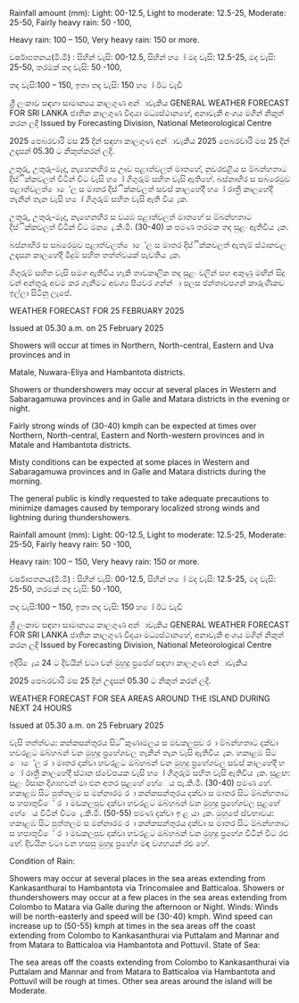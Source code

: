 Rainfall amount (mm): Light: 00-12.5, Light to moderate: 12.5-25, Moderate: 25-50, Fairly heavy rain: 50 -100,

Heavy rain: 100 – 150, Very heavy rain: 150 or more.

වර්ෂාපතනය(මි.මී) : සිහින් වැසි: 00-12.5, සිහින් හ ෝ මද වැසි: 12.5-25, මද වැසි: 25-50, තරමක් තද වැසි: 50 -100,

තද වැසි:100 – 150, ඉතා තද වැසි: 150 හ ෝ ඊට වැඩි

ශ්‍රී ලංකාව සඳහා සාමාන්‍යය කාලගුණ අන්‍ාවැකිය GENERAL WEATHER FORECAST FOR SRI LANKA ජාතික කාලගුණ විදයා මධ්‍යස්ථානහේ, අනාවැකි අංශය මගින් නිකුත් කරන ලදි Issued by Forecasting Division, National Meteorological Centre

2025 පෙබරවාරි මස 25 දින්‍ සඳහා කාලගුණ අන්‍ාවැකිය 2025 පෙබරවාරි මස 25 දින්‍ උදෑසන්‍ 05.30 ට නිකුත්කරන්‍ ලදි.

උතුරු, උතුරු-මැද, නැහෙනහිර ස ඌව පළාත්වලත් මාතහේ, නුවරඑළිය ස ම්බන්හතාට දිස්ික්කවලත් විටින් විට වැසි හ ෝ ගිගුරුම් සහිත වැසි ඇතිහේ. බස්නාහිර ස සබරෙමුව පළාත්වලත් ොේල ස මාතර දිස්ික්කවලත් සවස් කාලහේදී හ ෝ රාත්‍රී කාලහේදී තැනින් තැන වැසි හ ෝ ගිගුරුම් සහිත වැසි ඇති විය ැක.

උතුරු, උතුරු-මැද, නැහෙනහිර ස වයඹ පළාත්වලත් මාතහේ ස ම්බන්හතාට දිස්ික්කවලත් විටින් විට මන ෙැ.කි.මී. (30-40) ක පමණ තරමක තද සුළං ඇතිවිය ැක.

බස්නාහිර ස සබරෙමුව පළාත්වලත් ොේල ස මාතර දිස්ික්කවලත් ඇතැම් ස්ථානවල උදෑසන කාලහේදී මීදුම් සහිත තත්ත්වයක් පැවතිය ැක.

ගිගුරුම් සහිත වැසි සමග ඇතිවිය හැකි තාවකාලික තද සුළං වලින් සහ අකුණු මඟින් සිදු වන්‍ අන්‍තුරු අවම කර ගැනීමට අවශ්‍ය පියවර ගන්න්‍ා පලස ජන්‍තාවපගන් කාරුණිකව ඉල්ලා සිටිනු ලැපේ.

WEATHER FORECAST FOR 25 FEBRUARY 2025

Issued at 05.30 a.m. on 25 February 2025

Showers will occur at times in Northern, North-central, Eastern and Uva provinces and in

Matale, Nuwara-Eliya and Hambantota districts.

Showers or thundershowers may occur at several places in Western and Sabaragamuwa provinces and in Galle and Matara districts in the evening or night.

Fairly strong winds of (30-40) kmph can be expected at times over Northern, North-central, Eastern and North-western provinces and in Matale and Hambantota districts.

Misty conditions can be expected at some places in Western and Sabaragamuwa provinces and in Galle and Matara districts during the morning.

The general public is kindly requested to take adequate precautions to minimize damages caused by temporary localized strong winds and lightning during thundershowers.

Rainfall amount (mm): Light: 00-12.5, Light to moderate: 12.5-25, Moderate: 25-50, Fairly heavy rain: 50 -100,

Heavy rain: 100 – 150, Very heavy rain: 150 or more.

වර්ෂාපතනය(මි.මී) : සිහින් වැසි: 00-12.5, සිහින් හ ෝ මද වැසි: 12.5-25, මද වැසි: 25-50, තරමක් තද වැසි: 50 -100,

තද වැසි:100 – 150, ඉතා තද වැසි: 150 හ ෝ ඊට වැඩි

ශ්‍රී ලංකාව සඳහා සාමාන්‍යය කාලගුණ අන්‍ාවැකිය GENERAL WEATHER FORECAST FOR SRI LANKA ජාතික කාලගුණ විදයා මධ්‍යස්ථානහේ, අනාවැකි අංශය මගින් නිකුත් කරන ලදි Issued by Forecasting Division, National Meteorological Centre

ඉදිරි ෙැය 24 ට දිවයින්‍ වටා වන්‍ මුහුදු ප්‍රපේශ්‍ සඳහා කාලගුණ අන්‍ාවැකිය

2025 පෙබරවාරි මස 25 දින්‍ උදෑසන්‍ 05.30 ට නිකුත් කරන්‍ ලදි.

WEATHER FORECAST FOR SEA AREAS AROUND THE ISLAND DURING NEXT 24 HOURS

Issued at 05.30 a.m. on 25 February 2025

වැසි තත්ත්වය: කන්කසන්තුරය සිට ිකුණාමලය ස මඩකලපුව ර ා ම්බන්හතාට දක්වා හවරළට ඔබ්හබන් වන මුහුදු ප්‍රහේශවල තැනින් තැන වැසි ඇතිවිය ැක. හකාළඹ සිට ොේල ර ා මාතර දක්වා හවරළට ඔබ්හබන් වන මුහුදු ප්‍රහේශවල සවස් කාලහේදී හ ෝ රාත්‍රී කාලහේදී ස්ථාන ස්වේපයක වැසි හ ෝ ගිගුරුම් සහිත වැසි ඇතිවිය ැක. සුළඟ: සුළං ඊසාන දිශාහවන් මා එන අතර සුළහේ හේෙය පැ.කි.මී. (30-40) පමණ හේ. හකාළඹ සිට පුත්තලම ස මන්නාරම ර ා කන්කසන්තුරය දක්වා ස මාතර සිට ම්බන්හතාට ස හපාතුවිේ ර ා මඩකලපුව දක්වා හවරළට ඔබ්හබන් වන මුහුදු ප්‍රහේශවල සුළහේ හේෙය විටින් විට ෙැ.කි.මී. (50-55) පමණ දක්වා ඉ ළ යා ැක. මුහුපේ ස්වභාවය: හකාළඹ සිට පුත්තලම ස මන්නාරම ර ා කන්කසන්තුරය දක්වා ස මාතර සිට ම්බන්හතාට ස හපාතුවිේ ර ා මඩකලපුව දක්වා හවරළට ඔබ්හබන් වන මුහුදු ප්‍රහේශ විටින් විට රළු හේ. දිවයින වටා වන හසසු මුහුදු ප්‍රහේශ මඳ වශහයන් රළු හේ.

Condition of Rain:

Showers may occur at several places in the sea areas extending from Kankasanthurai to Hambantota via Trincomalee and Batticaloa. Showers or thundershowers may occur at a few places in the sea areas extending from Colombo to Matara via Galle during the afternoon or Night. Winds: Winds will be north-easterly and speed will be (30-40) kmph. Wind speed can increase up to (50-55) kmph at times in the sea areas off the coast extending from Colombo to Kankasanthurai via Puttalam and Mannar and from Matara to Batticaloa via Hambantota and Pottuvil. State of Sea:

The sea areas off the coasts extending from Colombo to Kankasanthurai via Puttalam and Mannar and from Matara to Batticaloa via Hambantota and Pottuvil will be rough at times. Other sea areas around the island will be Moderate.